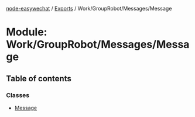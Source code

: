 [node-easywechat](../README.md) / [Exports](../modules.md) / Work/GroupRobot/Messages/Message

# Module: Work/GroupRobot/Messages/Message

## Table of contents

### Classes

- [Message](../classes/Work_GroupRobot_Messages_Message.Message.md)

